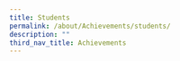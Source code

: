 ```yaml
---
title: Students
permalink: /about/Achievements/students/
description: ""
third_nav_title: Achievements
---
```

